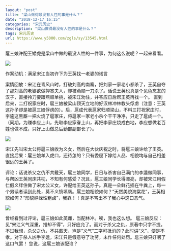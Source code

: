 ```yaml
---
layout: "post"
title: "梁山做得最没有人性的事是什么？"
date: "2018-12-17 16:15"
categories: "宋元历史"
description: "梁山做得最没有人性的事是什么？"
tags: 宋元历史
url: https://www.y5000.com/zgls/sy/13545.html
---
```






扈三娘许配王矮虎是梁山中做的最没人性的一件事，为何这么说呢？一起来看看。

![](https://img.y5000.com/uploads/allimg/170215/1123262R4-0.jpg)

作案动机：满足宋江当初许下为王英找一老婆的诺言

案情回放：宋江在青风山时，打破刘高的南寨，把刘家一家老小都杀了，王英自夺了那刘高的老婆欲做押寨夫人，却被燕顺一刀杀了。话说王英也真是个见色忘友的汉子，直接拎刀要跟燕顺单挑，被宋江劝住，并答应日后帮王英再找一个。
直到后来，二打祝家庄时，扈三娘被梁山顶天立地的好汉林冲林教头俘虏（注意：王英这孙子却是被扈三娘俘虏的）。后，扈成代表扈家归顺梁山，不料三打祝家庄时，李逵这黑厮一把火烧了扈家庄，将扈家一家老小杀个干干净净，只走了扈成一个。（同期，为赚李应上山，先取李应家眷上山，再把李家庄烧成白地，李应想做老百姓也做不成，只好上山做总后勤部副部长了）。

![](https://img.y5000.com/uploads/allimg/170215/1123264Y0-1.jpg)

宋江先叫宋太公将扈三娘收为义女，然后在大伙庆祝之时，将扈三娘许给了王英。
直接后果：扈三娘羊入虎口，还待怎的？只有委屈下嫁给人品、相貌均与自己相差很远的王英了。

评论：话说杀父之仇不共戴天，扈三娘同学，日日与杀害自己满门的李逵做同事，与帮凶王英同床共枕，不知有何感受？况且，扈三娘同学长得漂亮，却被宋江用假仁假义绊住做了宋太公义女，许配给王英这孙子。真是一朵鲜花插在牛粪上，每一个男读者读到此处，莫不义愤填膺。扈三娘相貌如何？“天然美貌海棠花”，王英相貌如何？“形貌峥嵘性粗卤”，我靠！！真是不骂出不了我心中这口恶气。

![](https://img.y5000.com/uploads/allimg/170215/1123264206-2.jpg)

曾经看到过评论，扈三娘如此英雌，当配林冲。唉，我也这么想。
扈三娘反应：见“宋江义气深重，推却不得”，只好应允了。而对于杀父之仇，原著中只字不提。不过我想，杀父之仇，不共戴天，岂是“义气”二字可抵消的？此时讲“义”，便是不孝。对于杀人凶手李逵，宋江只是假意夺了功劳，未作任何处罚。扈三娘只好咽了这口气罢！
您说，这扈三娘该配谁？
